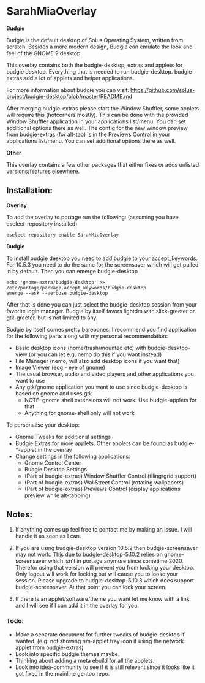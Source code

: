 # SarahMiaOverlay

**Budgie**

Budgie is the default desktop of Solus Operating System, written from scratch. Besides a more modern design, Budgie can emulate the look and feel of the GNOME 2 desktop.

This overlay contains both the budgie-desktop, extras and applets for budgie desktop. Everything that is needed to run budgie-desktop.
budgie-extras add a lot of applets and helper applications.

For more information about budgie you can visit: https://github.com/solus-project/budgie-desktop/blob/master/README.md

After merging budgie-extras please start the Window Shuffler, some applets will require this (hotcorners mostly). This can be done with the provided Window Shuffler application in your applications list/menu. You can set additional options there as well.
The config for the new window preview from budgie-extras (for alt-tab) is in the Previews Control in your applications list/menu. You can set additional options there as well.

**Other**

This overlay contains a few other packages that either fixes or adds unlisted versions/features elsewhere.

## Installation:

**Overlay**

To add the overlay to portage run the following: (assuming you have eselect-repository installed)

	eselect repository enable SarahMiaOverlay

**Budgie**

To install budgie desktop you need to add budgie to your accept_keywords. For 10.5.3 you need to do the same for the screensaver which will get pulled in by default. Then you can emerge budgie-desktop

	
	echo 'gnome-extra/budgie-desktop' >> /etc/portage/package.accept_keywords/budgie-desktop
	emerge --ask --verbose budgie-desktop
	

After that is done you can just select the budgie-desktop session from your favorite login manager. Budgie by itself favors lightdm with slick-greeter or gtk-greeter, but is not limited to any.

Budgie by itself comes pretty barebones. I recommend you find application for the following parts along with my personal recommendation:

- Basic desktop icons (home/trash/mounted etc) with budgie-desktop-view (or you can let e.g. nemo do this if you want instead)
- File Manager (nemo, will also add desktop icons if you want that)
- Image Viewer (eog - eye of gnome)
- The usual browser, audio and video players and other applications you want to use
- Any gtk/gnome application you want to use since budgie-desktop is based on gnome and uses gtk
	- NOTE: gnome shell extensions will not work. Use budgie-applets for that
	- Anything for gnome-shell only will not work

To personalise your desktop:

- Gnome Tweaks for additional settings
- Budgie Extras for more applets. Other applets can be found as budgie-\*-applet in the overlay
- Change settings in the following applications:
	- Gnome Control Center
	- Budgie Desktop Settings
	- (Part of budgie-extras) Window Shuffler Control (tiling/grid support)
	- (Part of budgie-extras) WallStreet Control (rotating wallpapers)
	- (Part of budgie-extras) Previews Control (display applications preview while alt-tabbing)

## Notes:

1) If anything comes up feel free to contact me by making an issue. I will handle it as soon as I can.

2) If you are using budgie-desktop version 10.5.2 then budgie-screensaver may not work. This due to budgie-desktop-5.10.2 relies on gnome-screensaver which isn't in portage anymore since sometime 2020. Therefor using that version will prevent you from locking your desktop. Only logout will work for locking but will cause you to loose your session. Please upgrade to budgie-desktop-5.10.3 which does support budgie-screensaver. At that point you can lock your screen.

3) If there is an applet/software/theme you want let me know with a link and I will see if I can add it in the overlay for you.

### Todo:

- Make a separate document for further tweaks of budgie-desktop if wanted. (e.g. not showing nm-applet tray icon if using the network applet from budgie-extras)
- Look into specific budgie themes maybe.
- Thinking about adding a meta ebuild for all the applets.
- Look into idea-community to see if it is still relevant since it looks like it got fixed in the mainline gentoo repo.